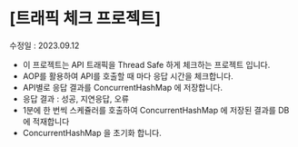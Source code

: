 # [트래픽 체크 프로젝트]
 
수정일 : 2023.09.12

- 이 프로젝트는 API 트래픽을 Thread Safe 하게 체크하는 프로젝트 입니다.
- AOP를 활용하여 API를 호출할 때 마다 응답 시간을 체크합니다.
- API별로 응답 결과를 ConcurrentHashMap 에 저장합니다.
- 응답 결과 : 성공, 지연응답, 오류 
- 1분에 한 번씩 스케쥴러를 호출하여 ConcurrentHashMap 에 저장된 결과를 DB에 적재합니다
- ConcurrentHashMap 을 초기화 합니다.